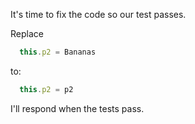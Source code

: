 It's time to fix the code so our test passes.

Replace 

```ts
  this.p2 = Bananas
```

to:

```ts
  this.p2 = p2 
```

I'll respond when the tests pass. 